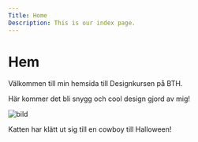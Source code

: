 ```yaml
---
Title: Home
Description: This is our index page.
---
```


Hem
==========================

Välkommen till min hemsida till Designkursen på BTH.

Här kommer det bli snygg och cool design gjord av mig!

![bild](%assets_url%/img/cowboy.jpg)

Katten har klätt ut sig till en cowboy till Halloween!
